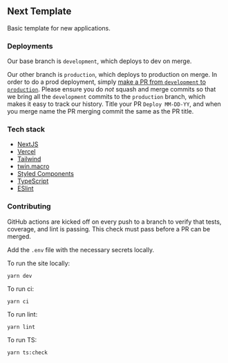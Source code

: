 ## Next Template

Basic template for new applications.

### Deployments

Our base branch is `development`, which deploys to dev on merge.

Our other branch is `production`, which deploys to production on merge. In order to do a prod deployment, simply [make a PR from `development` to `production`](https://github.com/Be-The-Chameleon/next-template/compare/production...development). Please ensure you do _not_ squash and merge commits so that we bring all the `development` commits to the `production` branch, which makes it easy to track our history. Title your PR `Deploy MM-DD-YY`, and when you merge name the PR merging commit the same as the PR title. 

### Tech stack

* [NextJS](https://nextjs.org/)
* [Vercel](https://vercel.com/)
* [Tailwind](https://styled-system.com/getting-started/)
* [twin.macro](https://github.com/ben-rogerson/twin.macro)
* [Styled Components](https://styled-components.com/)
* [TypeScript](https://www.typescriptlang.org/)
* [ESlint](https://eslint.org/)

### Contributing

GitHub actions are kicked off on every push to a branch to verify that tests, coverage, and lint is passing. This check must pass before a PR can be merged.

Add the `.env` file with the necessary secrets locally.

To run the site locally:

```yarn dev```

To run ci: 

```yarn ci``` 

To run lint: 

```yarn lint```

To run TS: 

```yarn ts:check```